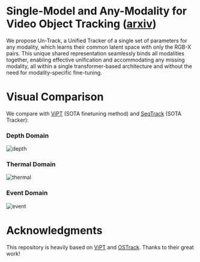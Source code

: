 # Single-Model and Any-Modality for Video Object Tracking ([arxiv](https://arxiv.org/abs/2311.15851))

We propose Un-Track, a Unified Tracker of a single set of parameters for any modality, which learns their common latent space with only the RGB-X pairs. This unique shared representation seamlessly binds all modalities together, enabling effective unification and accommodating any missing modality, all within a single transformer-based architecture and without the need for modality-specific fine-tuning. 

# Visual Comparison

We compare with [ViPT](https://github.com/jiawen-zhu/ViPT) (SOTA finetuning method) and [SeqTrack](https://github.com/microsoft/VideoX/tree/master/SeqTrack) (SOTA Tracker):

### Depth Domain

![depth](https://github.com/Zongwei97/UnTrack/assets/56023848/6a6404a3-04dd-42e4-bab4-597b80dbbb28)

### Thermal Domain

![thermal](https://github.com/Zongwei97/UnTrack/assets/56023848/30c49f81-54c3-455e-8b29-de3b3cbe412e)

### Event Domain

![event](https://github.com/Zongwei97/UnTrack/assets/56023848/4b5ba910-d3d8-45e5-9404-96726e416ea0)


# Acknowledgments
This repository is heavily based on [ViPT](https://github.com/jiawen-zhu/ViPT) and [OSTrack](https://github.com/botaoye/OSTrack). Thanks to their great work!

